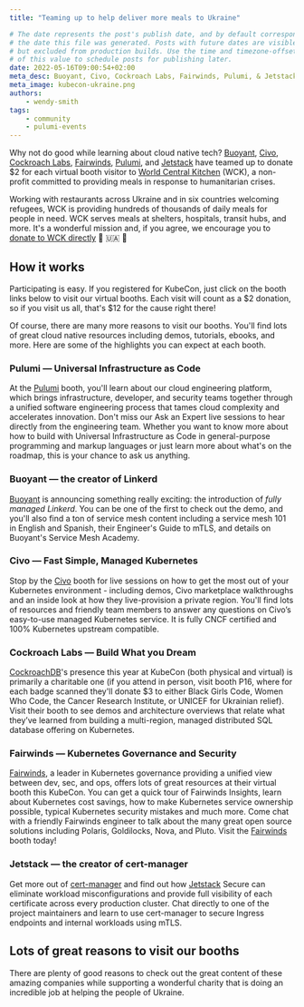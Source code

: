 ```yaml
---
title: "Teaming up to help deliver more meals to Ukraine"

# The date represents the post's publish date, and by default corresponds with
# the date this file was generated. Posts with future dates are visible in development,
# but excluded from production builds. Use the time and timezone-offset portions of
# of this value to schedule posts for publishing later.
date: 2022-05-16T09:00:54+02:00
meta_desc: Buoyant, Civo, Cockroach Labs, Fairwinds, Pulumi, & Jetstack team up to donate to World Central Kitchen to provide meals in response to humanitarian crises.
meta_image: kubecon-ukraine.png
authors:
    - wendy-smith
tags:
    - community
    - pulumi-events
---
```

Why not do good while learning about cloud native tech? [Buoyant](https://buoyant.io/), [Civo](https://www.civo.com/), [Cockroach Labs](https://www.cockroachlabs.com/), [Fairwinds](https://www.fairwinds.com/), [Pulumi](https://www.pulumi.com/), and [Jetstack](https://www.jetstack.io/) have teamed up to donate $2 for each virtual booth visitor to [World Central Kitchen](https://wck.org/) (WCK), a non-profit committed to providing meals in response to humanitarian crises.

<!--more-->
Working with restaurants across Ukraine and in six countries welcoming refugees, WCK is providing hundreds of thousands of daily meals for people in need. WCK serves meals at shelters, hospitals, transit hubs, and more. It's a wonderful mission and, if you agree, we encourage you to [donate to WCK directly](https://donate.wck.org/give/398293#!/donation/checkout) 💙 🇺🇦 💛

## How it works

Participating is easy. If you registered for KubeCon, just click on the booth links below to visit our virtual booths. Each visit will count as a $2 donation, so if you visit us all, that's $12 for the cause right there!

Of course, there are many more reasons to visit our booths. You'll find lots of great cloud native resources including demos, tutorials, ebooks, and more. Here are some of the highlights you can expect at each booth.

### Pulumi — Universal Infrastructure as Code

At the [Pulumi](https://www.pulumi.com/) booth, you'll learn about our cloud engineering platform, which brings infrastructure, developer, and security teams together through a unified software engineering process that tames cloud complexity and accelerates innovation. Don't miss our Ask an Expert live sessions to hear directly from the engineering team. Whether you want to know more about how to build with Universal Infrastructure as Code in general-purpose programming and markup languages or just learn more about what's on the roadmap, this is your chance to ask us anything.

### Buoyant — the creator of Linkerd

[Buoyant](https://buoyant.io/) is announcing something really exciting: the introduction of *fully managed Linkerd*. You can be one of the first to check out the demo, and you'll also find a ton of service mesh content including a service mesh 101 in English and Spanish, their Engineer's Guide to mTLS, and details on Buoyant's Service Mesh Academy.

### Civo — Fast Simple, Managed Kubernetes

Stop by the [Civo](https://www.civo.com/) booth for live sessions on how to get the most out of your Kubernetes environment - including demos, Civo marketplace walkthroughs and an inside look at how they live-provision a private region. You'll find lots of resources and friendly team members to answer any questions on Civo’s easy-to-use managed Kubernetes service. It is fully CNCF certified and 100% Kubernetes upstream compatible.

### Cockroach Labs — Build What you Dream

[CockroachDB](https://www.cockroachlabs.com/)'s presence this year at KubeCon (both physical and virtual) is primarily a charitable one (if you attend in person, visit booth P16, where for each badge scanned they'll donate $3 to either Black Girls Code, Women Who Code, the Cancer Research Institute, or UNICEF for Ukrainian relief). Visit their booth to see demos and architecture overviews that relate what they’ve learned from building a multi-region, managed distributed SQL database offering on Kubernetes.

### Fairwinds — Kubernetes Governance and Security

[Fairwinds](http://www.fairwinds.com), a leader in Kubernetes governance providing a unified view between dev, sec, and ops, offers lots of great resources at their virtual booth this KubeCon. You can get a quick tour of Fairwinds Insights, learn about Kubernetes cost savings, how to make Kubernetes service ownership possible, typical Kubernetes security mistakes and much more. Come chat with a friendly Fairwinds engineer to talk about the many great open source solutions including Polaris, Goldilocks, Nova, and Pluto.  Visit the [Fairwinds](https://www.fairwinds.com/) booth today!

### Jetstack — the creator of cert-manager

Get more out of [cert-manager](https://cert-manager.io/) and find out how  [Jetstack](https://www.jetstack.io/) Secure can eliminate workload misconfigurations and provide full visibility of each certificate across every production cluster. Chat directly to one of the project maintainers and learn to use cert-manager to secure Ingress endpoints and internal workloads using mTLS.

## Lots of great reasons to visit our booths

There are plenty of good reasons to check out the great content of these amazing companies while supporting a wonderful charity that is doing an incredible job at helping the people of Ukraine.
